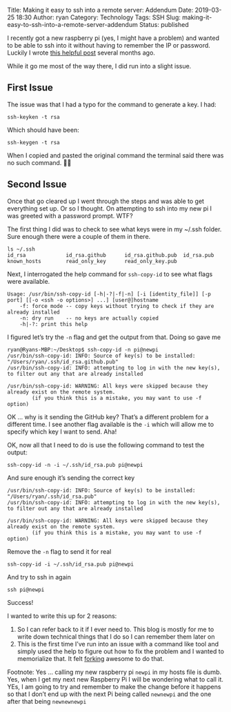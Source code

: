 Title: Making it easy to ssh into a remote server: Addendum
Date: 2019-03-25 18:30
Author: ryan
Category: Technology
Tags: SSH
Slug: making-it-easy-to-ssh-into-a-remote-server-addendum
Status: published

I recently got a new raspberry pi (yes, I might have a problem) and wanted to be able to ssh into it without having to remember the IP or password. Luckily I wrote [this helpful post](/making-it-easy-to-ssh-into-a-remote-server.html) several months ago.

While it go me most of the way there, I did run into a slight issue.

## First Issue

The issue was that I had a typo for the command to generate a key. I had:

`ssh-keyken -t rsa`

Which should have been:

`ssh-keygen -t rsa`

When I copied and pasted the original command the terminal said there was no such command. 🤦‍♂️

## Second Issue

Once that go cleared up I went through the steps and was able to get everything set up. Or so I thought. On attempting to ssh into my new pi I was greeted with a password prompt. WTF?

The first thing I did was to check to see what keys were in my \~/.ssh folder. Sure enough there were a couple of them in there.

    ls ~/.ssh
    id_rsa             id_rsa.github      id_rsa.github.pub  id_rsa.pub         known_hosts        read_only_key      read_only_key.pub

Next, I interrogated the help command for `ssh-copy-id` to see what flags were available.

    Usage: /usr/bin/ssh-copy-id [-h|-?|-f|-n] [-i [identity_file]] [-p port] [[-o <ssh -o options>] ...] [user@]hostname
        -f: force mode -- copy keys without trying to check if they are already installed
        -n: dry run    -- no keys are actually copied
        -h|-?: print this help

I figured let’s try the `-n` flag and get the output from that. Doing so gave me

    ryan@Ryans-MBP:~/Desktop$ ssh-copy-id -n pi@newpi
    /usr/bin/ssh-copy-id: INFO: Source of key(s) to be installed: "/Users/ryan/.ssh/id_rsa.github.pub"
    /usr/bin/ssh-copy-id: INFO: attempting to log in with the new key(s), to filter out any that are already installed

    /usr/bin/ssh-copy-id: WARNING: All keys were skipped because they already exist on the remote system.
            (if you think this is a mistake, you may want to use -f option)

OK … why is it sending the GitHub key? That’s a different problem for a different time. I see another flag available is the `-i` which will allow me to specify which key I want to send. Aha!

OK, now all that I need to do is use the following command to test the output:

    ssh-copy-id -n -i ~/.ssh/id_rsa.pub pi@newpi

And sure enough it’s sending the correct key

    /usr/bin/ssh-copy-id: INFO: Source of key(s) to be installed: "/Users/ryan/.ssh/id_rsa.pub"
    /usr/bin/ssh-copy-id: INFO: attempting to log in with the new key(s), to filter out any that are already installed

    /usr/bin/ssh-copy-id: WARNING: All keys were skipped because they already exist on the remote system.
            (if you think this is a mistake, you may want to use -f option)

Remove the `-n` flag to send it for real

    ssh-copy-id -i ~/.ssh/id_rsa.pub pi@newpi

And try to ssh in again

    ssh pi@newpi

Success!

I wanted to write this up for 2 reasons:

1.  So I can refer back to it if I ever need to. This blog is mostly for me to write down technical things that I do so I can remember them later on
2.  This is the first time I’ve run into an issue with a command like tool and simply used the help to figure out how to fix the problem and I wanted to memorialize that. It felt [forking](https://thegoodplace.fandom.com/wiki/Censored_Curse_Words) awesome to do that.

Footnote: Yes … calling my new raspberry pi `newpi` in my hosts file is dumb. Yes, when I get my next new Raspberry Pi I will be wondering what to call it. YEs, I am going to try and remember to make the change before it happens so that I don’t end up with the next Pi being called `newnewpi` and the one after that being `newnewnewpi`
